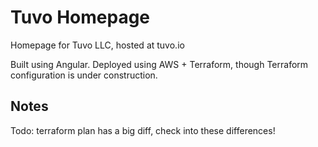 # Tuvo Homepage

Homepage for Tuvo LLC, hosted at tuvo.io

Built using Angular. Deployed using AWS + Terraform, though Terraform configuration is under construction.

## Notes

Todo: terraform plan has a big diff, check into these differences!